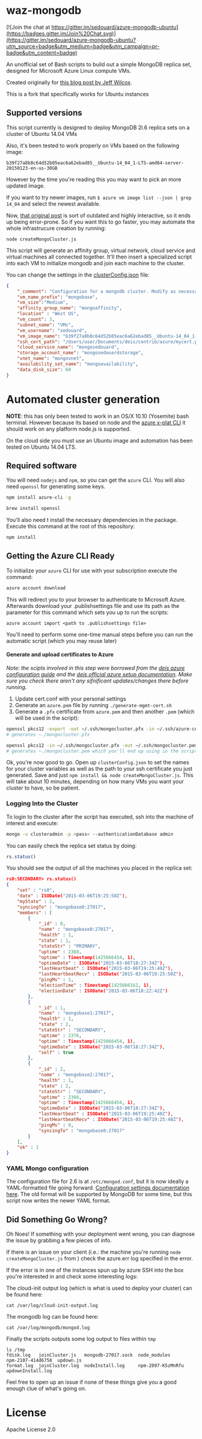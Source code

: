 
waz-mongodb
=======

[![Join the chat at https://gitter.im/sedouard/azure-mongodb-ubuntu](https://badges.gitter.im/Join%20Chat.svg)](https://gitter.im/sedouard/azure-mongodb-ubuntu?utm_source=badge&utm_medium=badge&utm_campaign=pr-badge&utm_content=badge)

An unofficial set of Bash scripts to build out a simple MongoDB replica set, designed for Microsoft Azure Linux compute VMs.

Created originally for [this blog post by Jeff Wilcox](http://www.jeff.wilcox.name/2013/09/mongodb-azure-linux/).

This is a fork that specifically works for Ubuntu instances

## Supported versions

This script currently is designed to deploy MongoDB 2l.6 replica sets on a cluster of Ubuntu 14.04 VMs

Also, it's been tested to work properly on VMs based on the following image:

`b39f27a8b8c64d52b05eac6a62ebad85__Ubuntu-14_04_1-LTS-amd64-server-20150123-en-us-30GB`

However by the time you're reading this you may want to pick an more updated image.

If you want to try newer images, run `$ azure vm image list --json | grep 14_04` and select the newest available.

Now, [that original post](http://www.jeff.wilcox.name/2013/09/mongodb-azure-linux/) is sort of outdated and highly interactive, so it ends up being error-prone. So if you want this to go faster, you may automate the whole infrastrucure creation by running:

```
node createMongoCluster.js
```

This script will generate an affinity group, virtual network, cloud service and virtual machines all connected together. It'll then insert a specialized script into each VM to initialize mongodb and join each machine to the cluster.

You can change the settings in the [clusterConfig.json](./clusterConfig.json) file:

```json
{
	"_comment": "Configuration for a mongodb cluster. Modify as necessary. VM Count should always be odd as 1 extrasmall arbiter VM will be created in addition to the number provided",
	"vm_name_prefix": "mongobase",
	"vm_size":"Medium",
	"affinity_group_name": "mongoaffinity",
	"location" : "West US",
	"vm_count": 3,
	"subnet_name": "VMs",
	"vm_username": "sedouard",
	"vm_image_name": "b39f27a8b8c64d52b05eac6a62ebad85__Ubuntu-14_04_1-LTS-amd64-server-20150123-en-us-30GB",
	"ssh_cert_path": "/Users/user/Documents/deis/contrib/azure/mycert.pem",
	"cloud_service_name": "mongosedouard",
	"storage_account_name": "mongosedouardstorage",
	"vnet_name": "mongovnet",
	"availability_set_name": "mongoavailability",
	"data_disk_size": 60
}
```

# Automated cluster generation

**NOTE**: this has only been tested to work in an OS/X 10.10 (Yosemite) bash terminal. However because its based on node and the [azure x-plat CLI](http://npmjs.org/packages/azure-cli) it should work on any platform node.js is supported.

On the cloud side you must use an Ubuntu image and automation has been tested on Ubuntu 14.04 LTS.

## Required software

You will need `nodejs` and `npm`, so you can get the `azure` CLI. You will also need `openssl` for generating some keys.

```bash
npm install azure-cli -g

brew install openssl
```

You'll also need t install the necessary dependencies in the package. Execute this command at the root of this repository:

```bash
npm install
```

## Getting the Azure CLI Ready


To initialize your `azure` CLI for use with your subscription execute the command:

```bash
azure account download
```

This will redirect you to your browser to authenticate to Microsoft Azure. Afterwards download your .publishsettings file and use its path as the parameter for this command which sets you up to run the scripts:

```
azure account import <path to .publishsettings file>
```

You'll need to perform some one-time manual steps before you can run the automatic script (which you may reuse later)

#### Generate and upload certificates to Azure

*Note: the scipts involved in this step were borrowed from the [deis azure configuration guide](https://github.com/deis/deis/tree/master/contrib/azure) and the [deis official azure setup documentation](http://docs.deis.io/en/latest/installing_deis/azure.html#generate-certificates). Make sure you check there aren't any sifnificant updates/changes there before running.*

1. Update cert.conf with your personal settings
2. Generate an `azure.pem` file by running `./generate-mgmt-cert.sh`
3. Generate a `.pfx` certificate from `azure.pem` and then another `.pem` (which will be used in the script):

```bash
openssl pkcs12 -export -out ~/.ssh/mongocluster.pfx -in ~/.ssh/azure-cert.pem -name "My MongoDB cluster cert"
# generates ~./mongocluster.pfx

openssl pkcs12 -in ~/.ssh/mongocluster.pfx -out ~/.ssh/mongocluster.pem -clcerts
# generates ~./mongocluster.pem which you'll end up using in the script
```

Ok, you're now good to go. Open up `clusterConfig.json` to set the names for your cluster variables as well as the path to your ssh certificate you just generated. Save and just `npm install && node createMongoCluster.js`. This will take about 10 minutes, depending on how many VMs you want your cluster to have, so be patient.

### Logging Into the Cluster

To login to the cluster after the script has executed, ssh into the machine of interest and execute:

```bash
mongo -u clusteradmin -p >pass< --authenticationDatabase admin
```
You can easily check the replica set status by doing:

```js
rs.status()
```
You should see the output of all the machines you placed in the replica set:

```json
rs0:SECONDARY> rs.status()
{
	"set" : "rs0",
	"date" : ISODate("2015-03-06T19:25:50Z"),
	"myState" : 2,
	"syncingTo" : "mongobase0:27017",
	"members" : [
		{
			"_id" : 0,
			"name" : "mongobase0:27017",
			"health" : 1,
			"state" : 1,
			"stateStr" : "PRIMARY",
			"uptime" : 2368,
			"optime" : Timestamp(1425666454, 1),
			"optimeDate" : ISODate("2015-03-06T18:27:34Z"),
			"lastHeartbeat" : ISODate("2015-03-06T19:25:49Z"),
			"lastHeartbeatRecv" : ISODate("2015-03-06T19:25:50Z"),
			"pingMs" : 1,
			"electionTime" : Timestamp(1425666162, 1),
			"electionDate" : ISODate("2015-03-06T18:22:42Z")
		},
		{
			"_id" : 1,
			"name" : "mongobase1:27017",
			"health" : 1,
			"state" : 2,
			"stateStr" : "SECONDARY",
			"uptime" : 2376,
			"optime" : Timestamp(1425666454, 1),
			"optimeDate" : ISODate("2015-03-06T18:27:34Z"),
			"self" : true
		},
		{
			"_id" : 2,
			"name" : "mongobase2:27017",
			"health" : 1,
			"state" : 2,
			"stateStr" : "SECONDARY",
			"uptime" : 2366,
			"optime" : Timestamp(1425666454, 1),
			"optimeDate" : ISODate("2015-03-06T18:27:34Z"),
			"lastHeartbeat" : ISODate("2015-03-06T19:25:48Z"),
			"lastHeartbeatRecv" : ISODate("2015-03-06T19:25:48Z"),
			"pingMs" : 0,
			"syncingTo" : "mongobase0:27017"
		}
	],
	"ok" : 1
}
```
### YAML Mongo configuration
The configuration file for 2.6 is at `/etc/mongod.conf`, but it is now ideally a YAML-formatted file going forward. [Configuration settings documentation here](http://docs.mongodb.org/manual/reference/configuration-options/). The old format will be supported by MongoDB for some time, but this script now writes the newer YAML format.

## Did Something Go Wrong?

Oh Noes! If something with your deployment went wrong, you can diagnose the issue by grabbing a few pieces of info.

If there is an issue on your client (i.e.: the machine you're running `node createMongoCluster.js` from ) check the azure.err log specified in the error.

If the error is in one of the instances spun up by azure SSH into the box you're interested in and check some interesting logs:

The cloud-init output log (which is what is used to deploy your cluster) can be found here:
```
cat /var/log/cloud-init-output.log
```

The mongodb log can be found here:
```
cat /var/log/mongodb/mongod.log
```

Finally the scripts outputs some log output to files within `tmp`

```
ls /tmp
fdisk.log   joinCluster.js   mongodb-27017.sock  node_modules       npm-2107-414d6758  updown.js
format.log  joinCluster.log  nodeInstall.log     npm-2097-K5zMnRfu  updownInstall.log
```

Feel free to open up an issue if none of these things give you a good enough clue of what's going on.

# License
Apache License 2.0

